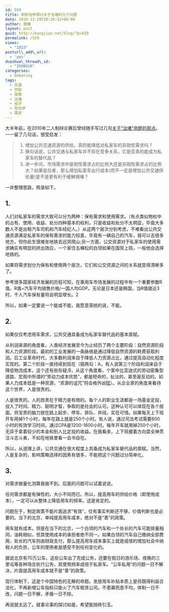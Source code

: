 ```yaml
---
id: 559
title: 和陈怡伊探讨关于治堵的几个问题
date: 2010-12-29T20:26:52+00:00
author: 康健
layout: post
guid: http://kangjian.net/blog/?p=559
permalink: /559
views:
  - "1823"
posturl\_add\_url:
  - 'yes'
duoshuo\_thread\_id:
  - "3580416"
categories:
  - Debating
tags:
  - 交通
  - 供给
  - 政策
  - 治堵
  - 经济
  - 陈怡伊
  - 需求
---
```

大半年前，在2010年二人制辩论赛后曾经随手写过几句<a href="http://kangjian.net/blog/521" target="_blank">关于“治堵”命题的观点</a>。一一留了几句话，很受启发：

>   1. 增加公共交通资源的供给，真的能降低对私家车的非刚性需求吗？
>   2. 换句话说，公共交通与私家车并不存在竞争关系，它是否真的能成为私家车的替代品？
>   3. 进一步问，市场需求中是刚性需求占的比例大还是非刚性需求占的比例大？如果是后者，那么增加私家车出行成本(而不一定是增加公共交通供给量)是不是更有利于缓解拥堵？

一并整理思路，照录如下。

## 1.

人们对私家车的需求大致可以分为两种：保有需求和使用需求。（有点类似物权中的占有、使用、收益、处分四种基本的权利，只是收益和处分不太明显，毕竟大多数人不是出租汽车司机和汽车经纪人。）从这两个层次分别考虑，不难看出公共交通资源满足私家车的保有需求的能力较差，毕竟有一辆自己的汽车，我可以去很多地方，但你此生很难坐地铁去远郊爬山;另一方面，公交资源对于私家车的使用需求确实有明显的挤出效应，一个家住五棵松的白领如果在国贸上班，一般他会选择地铁的。

如果将需求划分为保有和使用两个层次，它们和公交资源之间的关系就变得清晰多了。

参考很多国家经济发展的历程可知，在乘用车市场发展的过程中有一个重要参数R值。R值=汽车平均销售价格/一国人均GDP。无论是日本还是韩国，当R值接近3时，千人汽车保有量将会明显增长。2

所以，如果一定要说一个能或不能，我愿意笼统的说，不能。

## 2.

如果仅仅考虑用车需求，公共交通具备成为私家车替代品的基本禀赋。

从利润来源的角度看，人类经济发展至今为止经历了两个主要阶段：自然资源阶段和人力资源阶段。最初的工业发展的一条脉络是通过降低自然资源的耗费获取利润。后工业革命时代，大多数利润来自于降低人力资源占比，通过提高自动化程度实现的。第二个阶段一直持续到现在（插两句：A，有人说第三个阶段利润来自于降低物流成本，这个还有些存疑;B，从这个角度看，个案中比亚迪式的劳动密集型道路、宏观中所谓的“劳动力成本优势”，都是短命的，扯淡的，甚至是反动的。如果人力成本低是一种资源，“资源的诅咒”将会格外凶猛）。从企业家的角度来看待这个世界，人是很贵的。

人是很贵的。人的昂贵在于精力是有限的。每个人的职业生涯都是一场基金定投，投入了时间、精力、聪明才智，争取的是社会的认可。这种认可可以体现在各个层面。将宝贵的脑力放在路上起步、停车、排队、并线，实在可惜。如果每天上下班开车用掉1个小时，每年在路上就是250个小时。有人说，通过司法考试需要800小时的有效学习时间，通过CPA是1200-1600小时。每年开车就用掉250个小时，无异于拿着较少的本金和别人比定投的收益。在我看来，上下班握着方向盘全神贯注斗志斗勇，不如在地铁里看一会书自在。

所以，从道理上讲，公共交通在很大程度上具备成为私家车替代品的禀赋。当然，人是复杂的，影响策略选择的因素有很多，不能把这个问题过分简单化。

## 3.

对需求做量化测算我做不到。后面的问题可以试着说说。

任何需求都是有弹性的，大小不同而已。所以，提高用车的供给价格（即使用成本），一定可以从整体上降低用车的频率。这是肯定的。

问题在于，制定政策不能片面追求“有效”，仅有事实判断还不够，价值判断也是必要的。当下的北京，单纯提高用车成本，绝对不是“善”的政策。

用车就有成本。但是在当下的北京，一个白领的汽车和一个处长的汽车可能排量相同，油耗相似，但其使用成本的承担者绝不同一。如果白领的汽车自己缴纳全部费用，处长的汽车则由财政支付，那么提高用车成本事实上就是成倍的增加社会中纳税人的负担，公车的使用者是感受不到任何变化的。

据说北京有70万公车。这些公车出了完成公务，还要在假日的游乐场、夜晚的三里屯等各种场合执行公务，其使用频率成倍于私家车。“公车私用”的问题一日不解决，片面提高用车成本就不是“善”的政策。

现行体制下，这是个中国特色的无解的命题。发放用车补贴本质上是将既得利益合法化，不再新增公车指标只能火了汽车租赁公司。不患寡而患不均，体制一日不改，问题一日不解，矛盾一日不除。

再说就太远了。就事论事的探讨如是，希望能抛砖引玉。